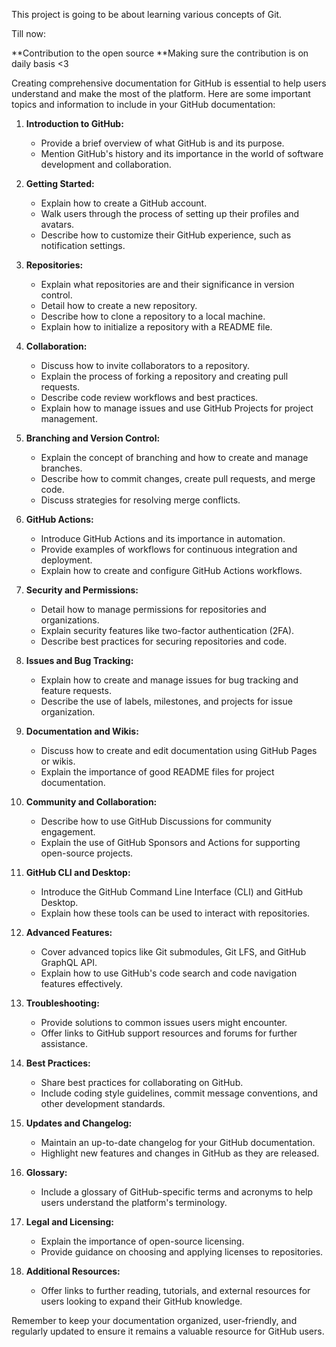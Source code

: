 This project is going to be about learning various concepts of Git.


Till now:

**Contribution to the open source
**Making sure the contribution is on daily basis <3

Creating comprehensive documentation for GitHub is essential to help users understand and make the most of the platform. Here are some important topics and information to include in your GitHub documentation:

1. **Introduction to GitHub:**
   - Provide a brief overview of what GitHub is and its purpose.
   - Mention GitHub's history and its importance in the world of software development and collaboration.

2. **Getting Started:**
   - Explain how to create a GitHub account.
   - Walk users through the process of setting up their profiles and avatars.
   - Describe how to customize their GitHub experience, such as notification settings.

3. **Repositories:**
   - Explain what repositories are and their significance in version control.
   - Detail how to create a new repository.
   - Describe how to clone a repository to a local machine.
   - Explain how to initialize a repository with a README file.

4. **Collaboration:**
   - Discuss how to invite collaborators to a repository.
   - Explain the process of forking a repository and creating pull requests.
   - Describe code review workflows and best practices.
   - Explain how to manage issues and use GitHub Projects for project management.

5. **Branching and Version Control:**
   - Explain the concept of branching and how to create and manage branches.
   - Describe how to commit changes, create pull requests, and merge code.
   - Discuss strategies for resolving merge conflicts.

6. **GitHub Actions:**
   - Introduce GitHub Actions and its importance in automation.
   - Provide examples of workflows for continuous integration and deployment.
   - Explain how to create and configure GitHub Actions workflows.

7. **Security and Permissions:**
   - Detail how to manage permissions for repositories and organizations.
   - Explain security features like two-factor authentication (2FA).
   - Describe best practices for securing repositories and code.

8. **Issues and Bug Tracking:**
   - Explain how to create and manage issues for bug tracking and feature requests.
   - Describe the use of labels, milestones, and projects for issue organization.

9. **Documentation and Wikis:**
   - Discuss how to create and edit documentation using GitHub Pages or wikis.
   - Explain the importance of good README files for project documentation.

10. **Community and Collaboration:**
    - Describe how to use GitHub Discussions for community engagement.
    - Explain the use of GitHub Sponsors and Actions for supporting open-source projects.

11. **GitHub CLI and Desktop:**
    - Introduce the GitHub Command Line Interface (CLI) and GitHub Desktop.
    - Explain how these tools can be used to interact with repositories.

12. **Advanced Features:**
    - Cover advanced topics like Git submodules, Git LFS, and GitHub GraphQL API.
    - Explain how to use GitHub's code search and code navigation features effectively.

13. **Troubleshooting:**
    - Provide solutions to common issues users might encounter.
    - Offer links to GitHub support resources and forums for further assistance.

14. **Best Practices:**
    - Share best practices for collaborating on GitHub.
    - Include coding style guidelines, commit message conventions, and other development standards.

15. **Updates and Changelog:**
    - Maintain an up-to-date changelog for your GitHub documentation.
    - Highlight new features and changes in GitHub as they are released.

16. **Glossary:**
    - Include a glossary of GitHub-specific terms and acronyms to help users understand the platform's terminology.

17. **Legal and Licensing:**
    - Explain the importance of open-source licensing.
    - Provide guidance on choosing and applying licenses to repositories.

18. **Additional Resources:**
    - Offer links to further reading, tutorials, and external resources for users looking to expand their GitHub knowledge.

Remember to keep your documentation organized, user-friendly, and regularly updated to ensure it remains a valuable resource for GitHub users.
